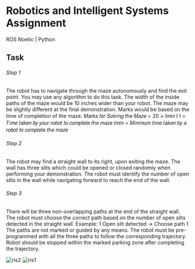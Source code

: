 # Robotics and Intelligent Systems Assignment

ROS Noetic | Python  

## Task

###### Step 1
The robot has to navigate through the maze autonomously and find the exit point. You may use any 
algorithm to do this task. The width of the inside paths of the maze would be 10 inches wider than 
your robot. The maze may be slightly different at the final demonstration. Marks would be based on 
the time of completion of the maze.
𝑀𝑎𝑟𝑘𝑠 𝑓𝑜𝑟 𝑆𝑜𝑙𝑣𝑖𝑛𝑔 𝑡ℎ𝑒 𝑀𝑎𝑧𝑒 =
20 × 𝑡𝑚𝑖𝑛
𝑡
𝑡 = 𝑇𝑖𝑚𝑒 𝑡𝑎𝑘𝑒𝑛 𝑏𝑦 𝑦𝑜𝑢𝑟 𝑟𝑜𝑏𝑜𝑡 𝑡𝑜 𝑐𝑜𝑚𝑝𝑙𝑒𝑡𝑒 𝑡ℎ𝑒 𝑚𝑎𝑧𝑒
𝑡𝑚𝑖𝑛 = 𝑀𝑖𝑛𝑖𝑚𝑢𝑚 𝑡𝑖𝑚𝑒 𝑡𝑎𝑘𝑒𝑛 𝑏𝑦 𝑎 𝑟𝑜𝑏𝑜𝑡 𝑡𝑜 𝑐𝑜𝑚𝑝𝑙𝑒𝑡𝑒 𝑡ℎ𝑒 𝑚𝑎𝑧𝑒

###### Step 2
The robot may find a straight wall to its right, upon exiting the maze. The wall has three slits which 
could be opened or closed randomly when performing your demonstration. The robot must identify 
the number of open slits in the wall while navigating forward to reach the end of the wall. 

###### Step 3
There will be three non-overlapping paths at the end of the straight wall. The robot must choose the 
correct path based on the number of open slits detected in the straight wall.
Example: 1 Open slit detected → Choose path 1
The paths are not marked or guided by any means. The robot must be pre-programmed with all the 
three paths to follow the corresponding trajectory. Robot should be stopped within the marked 
parking zone after completing the trajectory.

![ris2](https://user-images.githubusercontent.com/41939687/123537118-817e7700-d74b-11eb-99f5-a8f70907b8ed.PNG)
![ris1](https://user-images.githubusercontent.com/41939687/123537098-6f9cd400-d74b-11eb-9a9c-a42c287232de.PNG)
